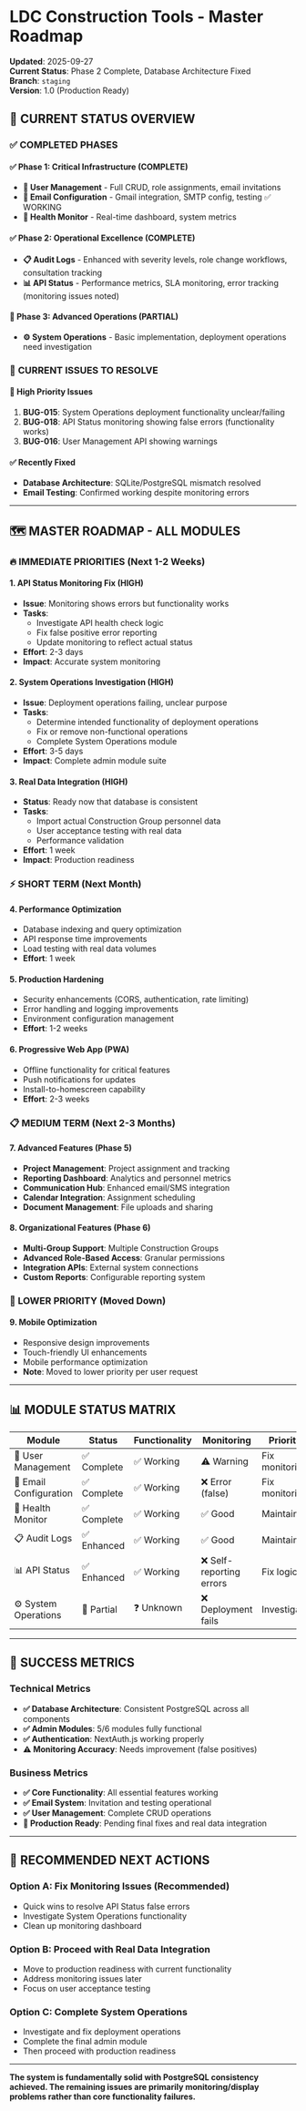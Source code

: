 # LDC Construction Tools - Master Roadmap

**Updated**: 2025-09-27  
**Current Status**: Phase 2 Complete, Database Architecture Fixed  
**Branch**: `staging`  
**Version**: 1.0 (Production Ready)

## 🎯 **CURRENT STATUS OVERVIEW**

### ✅ **COMPLETED PHASES**

#### **✅ Phase 1: Critical Infrastructure (COMPLETE)**
- **👥 User Management** - Full CRUD, role assignments, email invitations
- **📧 Email Configuration** - Gmail integration, SMTP config, testing ✅ WORKING
- **💚 Health Monitor** - Real-time dashboard, system metrics

#### **✅ Phase 2: Operational Excellence (COMPLETE)**  
- **📋 Audit Logs** - Enhanced with severity levels, role change workflows, consultation tracking
- **📊 API Status** - Performance metrics, SLA monitoring, error tracking (monitoring issues noted)

#### **🔧 Phase 3: Advanced Operations (PARTIAL)**
- **⚙️ System Operations** - Basic implementation, deployment operations need investigation

### 🔄 **CURRENT ISSUES TO RESOLVE**

#### **🚨 High Priority Issues**
1. **BUG-015**: System Operations deployment functionality unclear/failing
2. **BUG-018**: API Status monitoring showing false errors (functionality works)
3. **BUG-016**: User Management API showing warnings

#### **✅ Recently Fixed**
- **Database Architecture**: SQLite/PostgreSQL mismatch resolved
- **Email Testing**: Confirmed working despite monitoring errors

---

## 🗺️ **MASTER ROADMAP - ALL MODULES**

### **🔥 IMMEDIATE PRIORITIES (Next 1-2 Weeks)**

#### **1. API Status Monitoring Fix (HIGH)**
- **Issue**: Monitoring shows errors but functionality works
- **Tasks**: 
  - Investigate API health check logic
  - Fix false positive error reporting
  - Update monitoring to reflect actual status
- **Effort**: 2-3 days
- **Impact**: Accurate system monitoring

#### **2. System Operations Investigation (HIGH)**
- **Issue**: Deployment operations failing, unclear purpose
- **Tasks**:
  - Determine intended functionality of deployment operations
  - Fix or remove non-functional operations
  - Complete System Operations module
- **Effort**: 3-5 days
- **Impact**: Complete admin module suite

#### **3. Real Data Integration (HIGH)**
- **Status**: Ready now that database is consistent
- **Tasks**:
  - Import actual Construction Group personnel data
  - User acceptance testing with real data
  - Performance validation
- **Effort**: 1 week
- **Impact**: Production readiness

### **⚡ SHORT TERM (Next Month)**

#### **4. Performance Optimization**
- Database indexing and query optimization
- API response time improvements
- Load testing with real data volumes
- **Effort**: 1 week

#### **5. Production Hardening**
- Security enhancements (CORS, authentication, rate limiting)
- Error handling and logging improvements
- Environment configuration management
- **Effort**: 1-2 weeks

#### **6. Progressive Web App (PWA)**
- Offline functionality for critical features
- Push notifications for updates
- Install-to-homescreen capability
- **Effort**: 2-3 weeks

### **📋 MEDIUM TERM (Next 2-3 Months)**

#### **7. Advanced Features (Phase 5)**
- **Project Management**: Project assignment and tracking
- **Reporting Dashboard**: Analytics and personnel metrics
- **Communication Hub**: Enhanced email/SMS integration
- **Calendar Integration**: Assignment scheduling
- **Document Management**: File uploads and sharing

#### **8. Organizational Features (Phase 6)**
- **Multi-Group Support**: Multiple Construction Groups
- **Advanced Role-Based Access**: Granular permissions
- **Integration APIs**: External system connections
- **Custom Reports**: Configurable reporting system

### **📱 LOWER PRIORITY (Moved Down)**

#### **9. Mobile Optimization**
- Responsive design improvements
- Touch-friendly UI enhancements
- Mobile performance optimization
- **Note**: Moved to lower priority per user request

---

## 📊 **MODULE STATUS MATRIX**

| Module | Status | Functionality | Monitoring | Priority |
|--------|--------|---------------|------------|----------|
| 👥 User Management | ✅ Complete | ✅ Working | ⚠️ Warning | Fix monitoring |
| 📧 Email Configuration | ✅ Complete | ✅ Working | ❌ Error (false) | Fix monitoring |
| 💚 Health Monitor | ✅ Complete | ✅ Working | ✅ Good | Maintain |
| 📋 Audit Logs | ✅ Enhanced | ✅ Working | ✅ Good | Maintain |
| 📊 API Status | ✅ Enhanced | ✅ Working | ❌ Self-reporting errors | Fix logic |
| ⚙️ System Operations | 🔧 Partial | ❓ Unknown | ❌ Deployment fails | Investigate |

---

## 🎯 **SUCCESS METRICS**

### **Technical Metrics**
- **✅ Database Architecture**: Consistent PostgreSQL across all components
- **✅ Admin Modules**: 5/6 modules fully functional
- **✅ Authentication**: NextAuth.js working properly
- **⚠️ Monitoring Accuracy**: Needs improvement (false positives)

### **Business Metrics**
- **✅ Core Functionality**: All essential features working
- **✅ Email System**: Invitation and testing operational
- **✅ User Management**: Complete CRUD operations
- **🔄 Production Ready**: Pending final fixes and real data integration

---

## 🚀 **RECOMMENDED NEXT ACTIONS**

### **Option A: Fix Monitoring Issues (Recommended)**
- Quick wins to resolve API Status false errors
- Investigate System Operations functionality
- Clean up monitoring dashboard

### **Option B: Proceed with Real Data Integration**
- Move to production readiness with current functionality
- Address monitoring issues later
- Focus on user acceptance testing

### **Option C: Complete System Operations**
- Investigate and fix deployment operations
- Complete the final admin module
- Then proceed with production readiness

---

**The system is fundamentally solid with PostgreSQL consistency achieved. The remaining issues are primarily monitoring/display problems rather than core functionality failures.**
